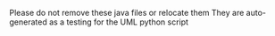 Please do not remove these java files or relocate them
They are auto-generated as a testing for the UML python
script

